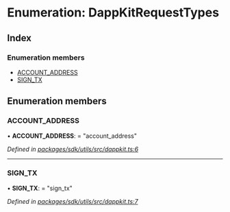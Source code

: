 # Enumeration: DappKitRequestTypes

## Index

### Enumeration members

* [ACCOUNT_ADDRESS](_packages_sdk_utils_src_dappkit_.dappkitrequesttypes.md#account_address)
* [SIGN_TX](_packages_sdk_utils_src_dappkit_.dappkitrequesttypes.md#sign_tx)

## Enumeration members

###  ACCOUNT_ADDRESS

• **ACCOUNT_ADDRESS**: = "account_address"

*Defined in [packages/sdk/utils/src/dappkit.ts:6](https://github.com/spruceid/celo-monorepo/blob/master/packages/sdk/utils/src/dappkit.ts#L6)*

___

###  SIGN_TX

• **SIGN_TX**: = "sign_tx"

*Defined in [packages/sdk/utils/src/dappkit.ts:7](https://github.com/spruceid/celo-monorepo/blob/master/packages/sdk/utils/src/dappkit.ts#L7)*
